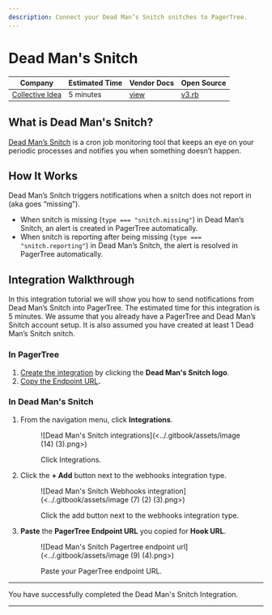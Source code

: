 ```yaml
---
description: Connect your Dead Man’s Snitch snitches to PagerTree.
---
```


# Dead Man's Snitch

| Company                                        | Estimated Time | Vendor Docs                                                   | Open Source                                                                                                                       |
| ---------------------------------------------- | -------------- | ------------------------------------------------------------- | --------------------------------------------------------------------------------------------------------------------------------- |
| [Collective Idea](https://deadmanssnitch.com/) | 5 minutes      | [view](https://deadmanssnitch.com/docs/integrations/webhooks) | [v3.rb](https://github.com/PagerTree/pager_tree-integrations/blob/main/app/models/pager_tree/integrations/dead_mans_snitch/v3.rb) |

## What is Dead Man's Snitch?

[Dead Man’s Snitch](https://deadmanssnitch.com/) is a cron job monitoring tool that keeps an eye on your periodic processes and notifies you when something doesn’t happen.

## **How It Works**

Dead Man’s Snitch triggers notifications when a snitch does not report in (aka goes “missing”).

* When snitch is missing (`type === "snitch.missing"`) in Dead Man’s Snitch, an alert is created in PagerTree automatically.
* When snitch is reporting after being missing (`type === "snitch.reporting"`) in Dead Man’s Snitch, the alert is resolved in PagerTree automatically.

## Integration Walkthrough

In this integration tutorial we will show you how to send notifications from Dead Man’s Snitch into PagerTree. The estimated time for this integration is 5 minutes. We assume that you already have a PagerTree and Dead Man’s Snitch account setup. It is also assumed you have created at least 1 Dead Man’s Snitch snitch.

### In PagerTree

1. [Create the integration](introduction.md#create-an-integration) by clicking the **Dead Man's Snitch logo**.
2. [Copy the Endpoint URL](introduction.md#copy-the-endpoint-url)**.**

### **In Dead Man's Snitch**

1.  From the navigation menu, click **Integrations**.&#x20;

    <figure>![Dead Man&#x27;s Snitch integrations](<../.gitbook/assets/image (14) (3).png>)<figcaption><p>Click Integrations.</p></figcaption></figure>
2.  Click the **+ Add** button next to the webhooks integration type.&#x20;

    <figure>![Dead Man&#x27;s Snitch Webhooks integration](<../.gitbook/assets/image (7) (2) (3).png>)<figcaption><p>Click the add button next to the webhooks integration type.</p></figcaption></figure>
3.  **Paste** the **PagerTree Endpoint URL** you copied for **Hook URL**.&#x20;

    <figure>![Dead Man&#x27;s Snitch Pagertree endpoint url](<../.gitbook/assets/image (9) (4).png>)<figcaption><p>Paste your PagerTree endpoint URL.</p></figcaption></figure>

***

You have successfully completed the Dead Man's Snitch Integration.

***
